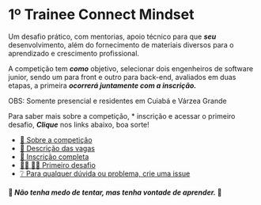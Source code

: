 # 1º Trainee Connect Mindset

Um desafio prático, com mentorias, apoio técnico para que ***seu*** desenvolvimento, além do fornecimento de materiais diversos para o aprendizado e crescimento profissional.  

A competição tem ***como*** objetivo, selecionar dois engenheiros de software junior, sendo um para front e outro para back-end, avaliados em duas etapas, a primeira ***ocorrerá juntamente com a inscrição.***

OBS: Somente presencial e residentes em Cuiabá e Várzea Grande

Para saber mais sobre a competição, * inscrição e acessar o primeiro desafio, ***Clique*** nos links abaixo, boa sorte!

- [📃 Sobre a competição](https://github.com/connectmindset/trainee-v0.1/wiki/%F0%9F%93%83-Sobre-a-competi%C3%A7%C3%A3o)
- [📑 Descrição das vagas](https://github.com/connectmindset/trainee-v0.1/wiki/%F0%9F%93%91-Descri%C3%A7%C3%A3o-das-vagas)
- [📝 Inscrição completa](https://www.sympla.com.br/1-trainee-connect-mindset__780777)
- [👩‍💻 👨‍💻 Primeiro desafio](https://github.com/connectmindset/trainee-v0.1/wiki/%F0%9F%91%A9%E2%80%8D%F0%9F%92%BB-%F0%9F%91%A8%E2%80%8D%F0%9F%92%BB-Primeiro-desafio)
- [❔ Para qualquer dúvida ou problema, crie uma issue](https://github.com/connectmindset/trainee-v0.1/issues/new)


#### 🚧 ***Não tenha medo de tentar, mas tenha vontade de aprender.*** 🚧
